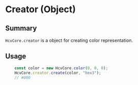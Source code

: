 # Creator (Object)

## Summary
`HcvCore.creator` is a object for creating color representation.

## Usage
```javascript
    const color = new HcvCore.color(0, 0, 0);
    HcvCore.creator.create(color, "hex3");
    // #000
```